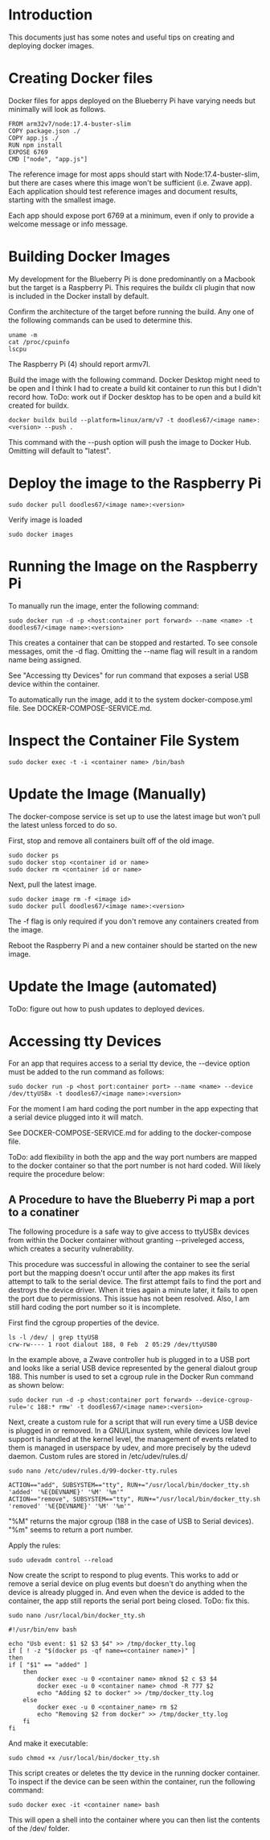 # Introduction

This documents just has some notes and useful tips on creating and deploying docker images.

# Creating Docker files

Docker files for apps deployed on the Blueberry Pi have varying needs but minimally will look as follows.

```
FROM arm32v7/node:17.4-buster-slim
COPY package.json ./
COPY app.js ./
RUN npm install
EXPOSE 6769
CMD ["node", "app.js"]
```

The reference image for most apps should start with Node:17.4-buster-slim, but there are cases where this image won't be sufficient (i.e. Zwave app). Each application should test reference images and document results, starting with the smallest image.

Each app should expose port 6769 at a minimum, even if only to provide a welcome message or info message.

# Building Docker Images

My development for the Blueberry Pi is done predominantly on a Macbook but the target is a Raspberry Pi. This requires the buildx cli plugin that now is included in the Docker install by default. 

Confirm the architecture of the target before running the build. Any one of the following commands can be used to determine this.

```
uname -m
cat /proc/cpuinfo
lscpu
```

The Raspberry Pi (4) should report armv7l.

Build the image with the following command. Docker Desktop might need to be open and I think I had to create a build kit container to run this but I didn't record how. ToDo: work out if Docker desktop has to be open and a build kit created for buildx.

```
docker buildx build --platform=linux/arm/v7 -t doodles67/<image name>:<version> --push .
```

This command with the --push option will push the image to Docker Hub. Omitting <version> will default to "latest".

# Deploy the image to the Raspberry Pi

```
sudo docker pull doodles67/<image name>:<version>
```

Verify image is loaded

```
sudo docker images
```

# Running the Image on the Raspberry Pi

To manually run the image, enter the following command:

```
sudo docker run -d -p <host:container port forward> --name <name> -t doodles67/<image name>:<version>
```

This creates a container that can be stopped and restarted. To see console messages, omit the -d flag. Omitting the --name flag will result in a random name being assigned.

See "Accessing tty Devices" for run command that exposes a serial USB device within the container.

To automatically run the image, add it to the system docker-compose.yml file. See DOCKER-COMPOSE-SERVICE.md.

# Inspect the Container File System

```
sudo docker exec -t -i <container name> /bin/bash
```

# Update the Image (Manually)

The docker-compose service is set up to use the latest image but won't pull the latest unless forced to do so.

First, stop and remove all containers built off of the old image.

```
sudo docker ps
sudo docker stop <container id or name>
sudo docker rm <container id or name>
```

Next, pull the latest image.

```
sudo docker image rm -f <image id>
sudo docker pull doodles67/<image name>:<version>
```

The -f flag is only required if you don't remove any containers created from the image.

Reboot the Raspberry Pi and a new container should be started on the new image.

# Update the Image (automated)

ToDo: figure out how to push updates to deployed devices.

# Accessing tty Devices

For an app that requires access to a serial tty device, the --device option must be added to the run command as follows:

```
sudo docker run -p <host port:container port> --name <name> --device /dev/ttyUSBx -t doodles67/<image name>:<version>
```

For the moment I am hard coding the port number in the app expecting that a serial device plugged into it will match.

See DOCKER-COMPOSE-SERVICE.md for adding to the docker-compose file.

ToDo: add flexibility in both the app and the way port numbers are mapped to the docker container so that the port number is not hard coded. Will likely require the procedure below:

## A Procedure to have the Blueberry Pi map a port to a conatiner

The following procedure is a safe way to give access to ttyUSBx devices from within the Docker container without granting --priveleged access, which creates a security vulnerability.

This procedure was successful in allowing the container to see the serial port but the mapping doesn't occur until after the app makes its first attempt to talk to the serial device. The first attempt fails to find the port and destroys the device driver. When it tries again a minute later, it fails to open the port due to permissions. This issue has not been resolved. Also, I am still hard coding the port number so it is incomplete. 

First find the cgroup properties of the device.

```
ls -l /dev/ | grep ttyUSB
crw-rw---- 1 root dialout 188, 0 Feb  2 05:29 /dev/ttyUSB0
```

In the example above, a Zwave controller hub is plugged in to a USB port and looks like a serial USB device represented by the general dialout group 188. This number is used to set a cgroup rule in the Docker Run command as shown below:

```
sudo docker run -d -p <host:container port forward> --device-cgroup-rule='c 188:* rmw' -t doodles67/<image name>:<version>
```

Next, create a custom rule for a script that will run every time a USB device is plugged in or removed. In a GNU/Linux system, while devices low level support is handled at the kernel level, the management of events related to them is managed in userspace by udev, and more precisely by the udevd daemon. Custom rules are stored in /etc/udev/rules.d/

```
sudo nano /etc/udev/rules.d/99-docker-tty.rules
```

```
ACTION=="add", SUBSYSTEM=="tty", RUN+="/usr/local/bin/docker_tty.sh 'added' '%E{DEVNAME}' '%M' '%m'"
ACTION=="remove", SUBSYSTEM=="tty", RUN+="/usr/local/bin/docker_tty.sh 'removed' '%E{DEVNAME}' '%M' '%m'"
```

"%M" returns the major cgroup (188 in the case of USB to Serial devices). "%m" seems to return a port number. 

Apply the rules:

```
sudo udevadm control --reload
```

Now create the script to respond to plug events. This works to add or remove a serial device on plug events but doesn't do anything when the device is already plugged in. And even when the device is added to the container, the app still reports the serial port being closed. ToDo: fix this.

```
sudo nano /usr/local/bin/docker_tty.sh
```

```
#!/usr/bin/env bash  
                                                           
echo "Usb event: $1 $2 $3 $4" >> /tmp/docker_tty.log        
if [ ! -z "$(docker ps -qf name=<container name>)" ]                                     
then                                                                            
if [ "$1" == "added" ]                                                          
    then                                                                        
        docker exec -u 0 <container name> mknod $2 c $3 $4                               
        docker exec -u 0 <container name> chmod -R 777 $2                                
        echo "Adding $2 to docker" >> /tmp/docker_tty.log                
    else                                                                        
        docker exec -u 0 <container_name> rm $2                                          
        echo "Removing $2 from docker" >> /tmp/docker_tty.log            
    fi                                                                          
fi
```

And make it executable:

```
sudo chmod +x /usr/local/bin/docker_tty.sh
```

This script creates or deletes the tty device in the running docker container. To inspect if the device can be seen within the container, run the following command:

```
sudo docker exec -it <container name> bash
```

This will open a shell into the container where you can then list the contents of the /dev/ folder.